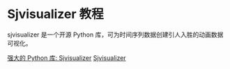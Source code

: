 # Sjvisualizer 教程

<show-structure depth="3"/>


sjvisualizer 是一个开源 Python 库，可为时间序列数据创建引人入胜的动画数据可视化。


<seealso>
<category ref="ref_docs">
    <a href="https://mp.weixin.qq.com/s/3cLlCZ0isGIPlllMKpiqEQ">强大的 Python 库: Sjvisualizer</a>
</category>
<category ref="ref_github">
    <a href="https://github.com/SjoerdTilmans/sjvisualizer">Sjvisualizer</a>
</category>
<category ref="ref_issues">
</category>
<category ref="ref_hf">
</category>
<category ref="ref_ms">
</category>
</seealso>